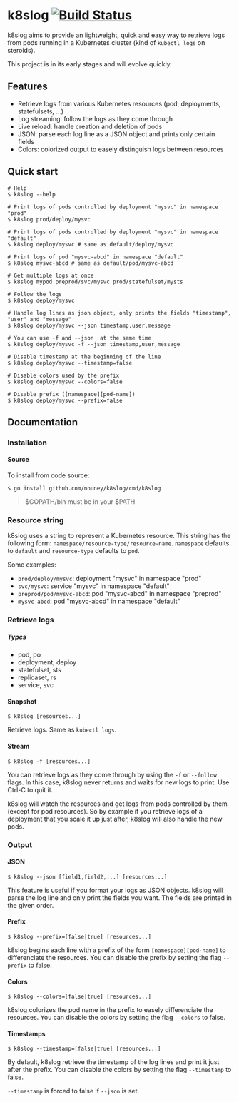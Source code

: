 # k8slog [![Build Status](https://travis-ci.org/nouney/k8slog.svg?branch=master)](https://travis-ci.org/nouney/k8slog)

k8slog aims to provide an lightweight, quick and easy way to retrieve logs from pods running in a Kubernetes cluster (kind of `kubectl logs` on steroids).

This project is in its early stages and will evolve quickly.

## Features

- Retrieve logs from various Kubernetes resources (pod, deployments, statefulsets, ...)
- Log streaming: follow the logs as they come through
- Live reload: handle creation and deletion of pods
- JSON: parse each log line as a JSON object and prints only certain fields
- Colors: colorized output to easely distinguish logs between resources

## Quick start

```
# Help
$ k8slog --help

# Print logs of pods controlled by deployment "mysvc" in namespace "prod"
$ k8slog prod/deploy/mysvc

# Print logs of pods controlled by deployment "mysvc" in namespace "default"
$ k8slog deploy/mysvc # same as default/deploy/mysvc

# Print logs of pod "mysvc-abcd" in namespace "default"
$ k8slog mysvc-abcd # same as default/pod/mysvc-abcd

# Get multiple logs at once
$ k8slog mypod preprod/svc/mysvc prod/statefulset/mysts

# Follow the logs
$ k8slog deploy/mysvc

# Handle log lines as json object, only prints the fields "timestamp", "user" and "message"
$ k8slog deploy/mysvc --json timestamp,user,message

# You can use -f and --json  at the same time
$ k8slog deploy/mysvc -f --json timestamp,user,message

# Disable timestamp at the beginning of the line
$ k8slog deploy/mysvc --timestamp=false

# Disable colors used by the prefix
$ k8slog deploy/mysvc --colors=false

# Disable prefix ([namespace][pod-name])
$ k8slog deploy/mysvc --prefix=false
```

## Documentation

### Installation

#### Source

To install from code source:

```shell
$ go install github.com/nouney/k8slog/cmd/k8slog
```

>   $GOPATH/bin must be in your $PATH

### Resource string

k8slog uses a string to represent a Kubernetes resource. This string has the following form:  `namespace/resource-type/resource-name`. `namespace` defaults to `default` and `resource-type` defaults to `pod`.

Some examples:
- `prod/deploy/mysvc`: deployment "mysvc" in namespace "prod"
- `svc/mysvc`: service "mysvc" in namespace "default"
- `preprod/pod/mysvc-abcd`: pod "mysvc-abcd" in namespace "preprod"
- `mysvc-abcd`: pod "mysvc-abcd" in namespace "default"

### Retrieve logs

##### Types

- pod, po
- deployment, deploy
- statefulset, sts
- replicaset, rs
- service, svc

#### Snapshot

``` shell
$ k8slog [resources...]
```

Retrieve logs. Same as `kubectl logs`.

#### Stream

```shell
$ k8slog -f [resources...]
```

You can retrieve logs as they come through by using the `-f` or `--follow` flags. In this case, k8slog never returns and waits for new logs to print. Use Ctrl-C to quit it.

k8slog will watch the resources and get logs from pods controlled by them (except for pod resources). So by example if you retrieve logs of a deployment that you scale it up just after, k8slog will also handle the new pods.

### Output

#### JSON

```shell
$ k8slog --json [field1,field2,...] [resources...]
```

This feature is useful if you format your logs as JSON objects. k8slog will parse the log line
and only print the fields you want. The fields are printed in the given order.

#### Prefix

```shell
$ k8slog --prefix=[false|true] [resources...]
```
k8slog begins each line with a prefix of the form `[namespace][pod-name]` to differenciate the resources.
You can disable the prefix by setting the flag `--prefix` to false.

#### Colors

```shell
$ k8slog --colors=[false|true] [resources...]
```

k8slog colorizes the pod name in the prefix to easely differenciate the resources.
You can disable the colors by setting the flag `--colors` to false.

#### Timestamps

```
$ k8slog --timestamp=[false|true] [resources...]
```

By default, k8slog retrieve the timestamp of the log lines and print it just after the prefix.
You can disable the colors by setting the flag `--timestamp` to false.

`--timestamp` is forced to false if `--json` is set.
